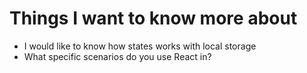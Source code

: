 # Things I want to know more about

* I would like to know how states works with local storage
* What specific scenarios do you use React in?
